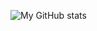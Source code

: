 ![My GitHub stats](https://github-readme-stats.vercel.app/api?username=stacklens&show_icons=true&theme=MulatramAwA)
